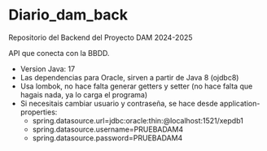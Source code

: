 # Diario_dam_back
Repositorio del Backend del Proyecto DAM 2024-2025

API que conecta con la BBDD.

- Version Java: 17
- Las dependencias para Oracle, sirven a partir de Java 8 (ojdbc8)
- Usa lombok, no hace falta generar getters y setter (no hace falta que hagais nada, ya lo carga el programa)
- Si necesitais cambiar usuario y contraseña, se hace desde application-properties:
    - spring.datasource.url=jdbc:oracle:thin:@localhost:1521/xepdb1
    - spring.datasource.username=PRUEBADAM4
    - spring.datasource.password=PRUEBADAM4
